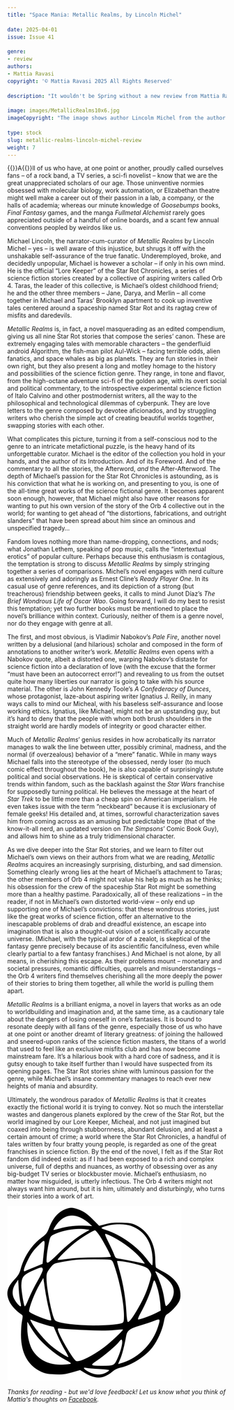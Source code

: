 ```yaml
---
title: "Space Mania: Metallic Realms, by Lincoln Michel"

date: 2025-04-01
issue: Issue 41

genre:
- review
authors:
- Mattia Ravasi
copyright: '© Mattia Ravasi 2025 All Rights Reserved'

description: "It wouldn't be Spring without a new review from Mattia Ravasi, and – as the editor counts down the days to Eastercon, Britain's premier fan-driven science fiction convention – it seems he's selected a most appropriate subject. Where better for someone to walk the fine line between fan and fanatic? On the page, please. On the page…"

image: images/MetallicRealms10x6.jpg
imageCopyright: "The image shows author Lincolm Michel from the author's [website](https://lincolnmichel.com/) and the book's cover from [Simon and Schuster's website](https://www.simonandschuster.com/books/Metallic-Realms/Lincoln-Michel/9781668058671)."

type: stock
slug: metallic-realms-lincoln-michel-review
weight: 7
---
```


{{<glyph>}}A{{</glyph>}}ll of us who have, at one point or another, proudly called ourselves fans – of a rock band, a TV series, a sci-fi novelist – know that we are the great unappreciated scholars of our age. Those uninventive normies obsessed with molecular biology, work automation, or Elizabethan theatre might well make a career out of their passion in a lab, a company, or the halls of academia; whereas our minute knowledge of *Goosebumps* books, *Final Fantasy* games, and the manga *Fullmetal Alchemist* rarely goes appreciated outside of a handful of online boards, and a scant few annual conventions peopled by weirdos like us.

Michael Lincoln, the narrator-cum-curator of *Metallic Realms* by Lincoln Michel – yes – is well aware of this injustice, but shrugs it off with the unshakable self-assurance of the true fanatic. Underemployed, broke, and decidedly unpopular, Michael is however a scholar – if only in his own mind. He is the official “Lore Keeper” of the Star Rot Chronicles, a series of science fiction stories created by a collective of aspiring writers called Orb 4. Taras, the leader of this collective, is Michael’s oldest childhood friend; he and the other three members – Jane, Darya, and Merlin – all come together in Michael and Taras’ Brooklyn apartment to cook up inventive tales centered around a spaceship named Star Rot and its ragtag crew of misfits and daredevils.

*Metallic Realms* is, in fact, a novel masquerading as an edited compendium, giving us all nine Star Rot stories that compose the series’ canon. These are extremely engaging tales with memorable characters – the genderfluid android Algorithm, the fish-man pilot Aul-Wick – facing terrible odds, alien fanatics, and space whales as big as planets. They are fun stories in their own right, but they also present a long and motley homage to the history and possibilities of the science fiction genre. They range, in tone and flavor, from the high-octane adventure sci-fi of the golden age, with its overt social and political commentary, to the introspective experimental science fiction of Italo Calvino and other postmodernist writers, all the way to the philosophical and technological dilemmas of cyberpunk. They are love letters to the genre composed by devotee aficionados, and by struggling writers who cherish the simple act of creating beautiful worlds together, swapping stories with each other.

What complicates this picture, turning it from a self-conscious nod to the genre to an intricate metafictional puzzle, is the heavy hand of its unforgettable curator. Michael is the editor of the collection you hold in your hands, and the author of its Introduction. And of its Foreword. And of the commentary to all the stories, the Afterword, *and* the After-Afterword. The depth of Michael’s passion for the Star Rot Chronicles is astounding, as is his conviction that what he is working on, and presenting to you, is one of the all-time great works of the science fictional genre. It becomes apparent soon enough, however, that Michael might also have other reasons for wanting to put his own version of the story of the Orb 4 collective out in the world; for wanting to get ahead of “the distortions, fabrications, and outright slanders” that have been spread about him since an ominous and unspecified tragedy…

Fandom loves nothing more than name-dropping, connections, and nods; what Jonathan Lethem, speaking of pop music, calls the “intertextual erotics” of popular culture. Perhaps because this enthusiasm is contagious, the temptation is strong to discuss *Metallic Realms* by simply stringing together a series of comparisons. Michel’s novel engages with nerd culture as extensively and adoringly as Ernest Cline’s *Ready Player One*. In its casual use of genre references, and its depiction of a strong (but treacherous) friendship between geeks, it calls to mind Junot Díaz’s *The Brief Wondrous Life of Oscar Wao*. Going forward, I will do my best to resist this temptation; yet two further books must be mentioned to place the novel’s brilliance within context. Curiously, neither of them is a genre novel, nor do they engage with genre at all.

The first, and most obvious, is Vladimir Nabokov’s *Pale Fire*, another novel written by a delusional (and hilarious) scholar and composed in the form of annotations to another writer’s work. *Metallic Realms* even opens with a Nabokov quote, albeit a distorted one, warping Nabokov’s distaste for science fiction into a declaration of love (with the excuse that the former “must have been an autocorrect error!”) and revealing to us from the outset quite how many liberties our narrator is going to take with his source material. The other is John Kennedy Toole’s *A Confederacy of Dunces*, whose protagonist, laze-about aspiring writer Ignatius J. Reilly, in many ways calls to mind our Micheal, with his baseless self-assurance and loose working ethics. Ignatius, like Michael, might not be an upstanding guy, but it’s hard to deny that the people with whom both brush shoulders in the straight world are hardly models of integrity or good character either.

Much of *Metallic Realms*’ genius resides in how acrobatically its narrator manages to walk the line between utter, possibly criminal, madness, and the normal (if overzealous) behavior of a “mere” fanatic. While in many ways Michael falls into the stereotype of the obsessed, nerdy loser (to much comic effect throughout the book), he is also capable of surprisingly astute political and social observations. He is skeptical of certain conservative trends within fandom, such as the backlash against the *Star Wars* franchise for supposedly turning political. He believes the message at the heart of *Star Trek* to be little more than a cheap spin on American imperialism. He even takes issue with the term “neckbeard” because it is exclusionary of female geeks! His detailed and, at times, sorrowful characterization saves him from coming across as an amusing but predictable trope (that of the know-it-all nerd, an updated version on *The Simpsons*’ Comic Book Guy), and allows him to shine as a truly tridimensional character.

As we dive deeper into the Star Rot stories, and we learn to filter out Michael’s own views on their authors from what we are reading, *Metallic Realms* acquires an increasingly surprising, disturbing, and sad dimension. Something clearly wrong lies at the heart of Michael’s attachment to Taras; the other members of Orb 4 might not value his help as much as he thinks; his obsession for the crew of the spaceship Star Rot might be something more than a healthy pastime. Paradoxically, all of these realizations – in the reader, if not in Michael’s own distorted world-view – only end up supporting one of Michael’s convictions: that these wondrous stories, just like the great works of science fiction, offer an alternative to the inescapable problems of drab and dreadful existence, an escape into imagination that is also a thought-out vision of a scientifically accurate universe. (Michael, with the typical ardor of a zealot, is skeptical of the fantasy genre precisely because of its ascientific fancifulness, even while clearly partial to a few fantasy franchises.) And Michael is not alone, by all means, in cherishing this escape. As their problems mount – monetary and societal pressures, romantic difficulties, quarrels and misunderstandings – the Orb 4 writers find themselves cherishing all the more deeply the power of their stories to bring them together, all while the world is pulling them apart.

*Metallic Realms* is a brilliant enigma, a novel in layers that works as an ode to worldbuilding and imagination and, at the same time, as a cautionary tale about the dangers of losing oneself in one’s fantasies. It is bound to resonate deeply with all fans of the genre, especially those of us who have at one point or another dreamt of literary greatness: of joining the hallowed and sneered-upon ranks of the science fiction masters, the titans of a world that used to feel like an exclusive misfits club and has now become mainstream fare. It’s a hilarious book with a hard core of sadness, and it is gutsy enough to take itself further than I would have suspected from its opening pages. The Star Rot stories shine with luminous passion for the genre, while Michael’s insane commentary manages to reach ever new heights of mania and absurdity.

Ultimately, the wondrous paradox of *Metallic Realms* is that it creates exactly the fictional world it is trying to convey. Not so much the interstellar wastes and dangerous planets explored by the crew of the Star Rot, but the world imagined by our Lore Keeper, Micheal, and not just imagined but coaxed into being through stubbornness, abundant delusion, and at least a certain amount of crime; a world where the Star Rot Chronicles, a handful of tales written by four bratty young people, is regarded as one of the great franchises in science fiction. By the end of the novel, I felt as if the Star Rot fandom did indeed exist: as if I had been exposed to a rich and complex universe, full of depths and nuances, as worthy of obsessing over as any big-budget TV series or blockbuster movie. Michael’s enthusiasm, no matter how misguided, is utterly infectious. The Orb 4 writers might not always want him around, but it is him, ultimately and disturbingly, who turns their stories into a work of art.

![Orbit-lrg](images/Orbit.svg)

*Thanks for reading - but we'd love feedback! Let us know what you think of Mattia's thoughts on [Facebook](https://www.facebook.com/MythaxisMagazine/posts/).*
